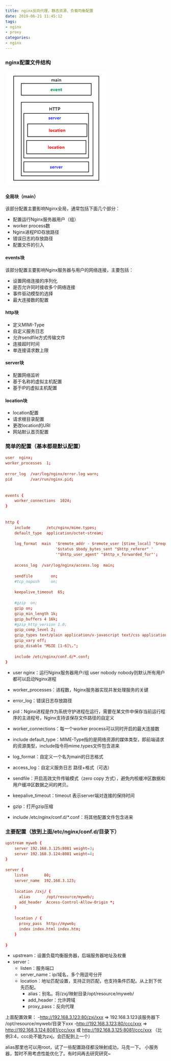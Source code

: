```yaml
---
title: nginx反向代理、静态资源、负载均衡配置
date: 2019-06-21 11:45:12
tags:
- nginx
- proxy
categories:
- nginx
---
```


### nginx配置文件结构
![](/images/nginx.png)

#### 全局块（main）
该部分配置主要影响Nginx全局，通常包括下面几个部分：
* 配置运行Nginx服务器用户（组）
* worker process数
* Nginx进程PID存放路径
* 错误日志的存放路径
* 配置文件的引入

#### events块
该部分配置主要影响Nginx服务器与用户的网络连接，主要包括：
* 设置网络连接的序列化
* 是否允许同时接收多个网络连接
* 事件驱动模型的选择
* 最大连接数的配置

#### http块
* 定义MIMI-Type
* 自定义服务日志
* 允许sendfile方式传输文件
* 连接超时时间
* 单连接请求数上限

#### server块
* 配置网络监听
* 基于名称的虚拟主机配置
* 基于IP的虚拟主机配置

#### location块
* location配置
* 请求根目录配置
* 更改location的URI
* 网站默认首页配置

### 简单的配置（基本都是默认配置）
```conf
user  nginx;
worker_processes  1;

error_log  /var/log/nginx/error.log warn;
pid        /var/run/nginx.pid;


events {
    worker_connections  1024;
}


http {
    include       /etc/nginx/mime.types;
    default_type  application/octet-stream;

    log_format  main  '$remote_addr - $remote_user [$time_local] "$request" '
                      '$status $body_bytes_sent "$http_referer" '
                      '"$http_user_agent" "$http_x_forwarded_for"';

    access_log  /var/log/nginx/access.log  main;

    sendfile        on;
    #tcp_nopush     on;

    keepalive_timeout  65;

    #gzip  on;
    gzip on;
    gzip_min_length 1k;
    gzip_buffers 4 16k;
    #gzip_http_version 1.0;
    gzip_comp_level 2;
    gzip_types text/plain application/x-javascript text/css application/xml text/javascript application/x-httpd-php image/jpeg image/gif image/png;
    gzip_vary off;
    gzip_disable "MSIE [1-6]\.";

    include /etc/nginx/conf.d/*.conf;
}
```
* user nginx：运行Nginx服务器用户/组 user nobody nobody则默认所有用户都可以启动Nginx进程
* worker_processes：进程数，Nginx服务器实现并发处理服务的关键
* error_log：错误日志存放路径
* pid：Nginx进程是作为系统守护进程在运行，需要在某文件中保存当前运行程序的主进程号，Nginx支持该保存文件路径的自定义

* worker_connections：每一个worker process可以同时开启的最大连接数

* include  default_type：MIME-Type指的是网络资源的媒体类型，即前端请求的资源类型，include指令将mime.types文件包含进来
* log_format：自定义一个名为main的日志格式
* access_log：自定义服务日志 路径+格式（可选）
* sendfile：开启高效文件传输模式（zero copy 方式），避免内核缓冲区数据和用户缓冲区数据之间的拷贝。
* keepalive_timeout：timeout 表示server端对连接的保持时间
* gzip：打开gzip压缩
* include /etc/nginx/conf.d/*.conf：将其他配置文件包含进来

### 主要配置（放到上面/etc/nginx/conf.d/目录下）
```conf
upstream myweb {
    server 192.168.3.125:8081 weight=3;
    server 192.168.3.124:8081 weight=4;
}

server {
    listen       80;
    server_name  192.168.3.123;

    location /zxj/ {
      alias       /opt/resource/myweb/;
      add_header  Access-Control-Allow-Origin *;
    }

    location / {
      proxy_pass  http://myweb;
      index index.html index.htm;
    }

}
```
* upstream：设置负载均衡服务器，后端服务器地址及权重
* server：
   * listen：服务端口
   * server_name：ip/域名，多个用逗号分开
   * location：地址匹配设置，支持正则匹配，也支持条件匹配。从上到下优先匹配。
      * alias：别名。将/zxj/映射目录/opt/resource/myweb/
      * add_header：允许跨域
      * proxy_pass：反向代理

上面配置效果：
   -http://192.168.3.123:80/zxj/xxx  => 192.168.3.123该服务器下 /opt/resource/myweb/目录下xxx
   -http://192.168.3.123:80/ccc/xxx  => http://192.168.3.124:8081/ccc/xxx 或 http://192.168.3.125:8081/ccc/xxx （比例3:4，ccc处不能为zxj，会匹配到上一个）


alias那里也可以用root，试了一些配置路径都没映射成功，马克一下。
小服务器，暂时不用考虑性能优化了。有时间再去研究研究~







